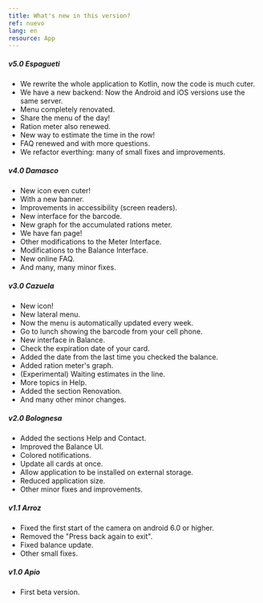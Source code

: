 ```yaml
---
title: What's new in this version?
ref: nuevo
lang: en
resource: App
---
```


##### v5.0 Espagueti
* We rewrite the whole application to Kotlin, now the code is much cuter.
* We have a new backend: Now the Android and iOS versions use the same server.
* Menu completely renovated.
* Share the menu of the day!
* Ration meter also renewed.
* New way to estimate the time in the row!
* FAQ renewed and with more questions.
* We refactor everthing: many of small fixes and improvements.

##### v4.0 Damasco
* New icon even cuter!
* With a new banner.
* Improvements in accessibility (screen readers).
* New interface for the barcode.
* New graph for the accumulated rations meter.
* We have fan page!
* Other modifications to the Meter Interface.
* Modifications to the Balance Interface.
* New online FAQ.
* And many, many minor fixes.

##### v3.0 Cazuela
* New icon!
* New lateral menu.
* Now the menu is automatically updated every week.
* Go to lunch showing the barcode from your cell phone.
* New interface in Balance.
* Check the expiration date of your card.
* Added the date from the last time you checked the balance.
* Added ration meter's graph.
* (Experimental) Waiting estimates in the line.
* More topics in Help.
* Added the section Renovation.
* And many other minor changes.

##### v2.0 Bolognesa
* Added the sections Help and Contact.
* Improved the Balance UI.
* Colored notifications.
* Update all cards at once.
* Allow application to be installed on external storage.
* Reduced application size.
* Other minor fixes and improvements.

##### v1.1 Arroz
* Fixed the first start of the camera on android 6.0 or higher.
* Removed the "Press back again to exit".
* Fixed balance update.
* Other small fixes.

##### v1.0 Apio
* First beta version.
